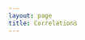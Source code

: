 ```yaml
---
layout: page
title: Correlations
---
```


<style>
    @import url(http://fonts.googleapis.com/css?family=Yanone+Kaffeesatz:400,700);
</style>
